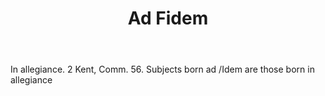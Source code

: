 ---
title: Ad Fidem
letter: A
permalink: "/definitions/ad-fidem.html"
body: In allegiance. 2 Kent, Comm. 56. Subjects born ad /Idem are those born in allegiance
published_at: '2018-07-07'
source: Black's Law Dictionary
layout: post
---